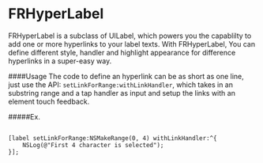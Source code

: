 # FRHyperLabel

FRHyperLabel is a subclass of UILabel, which powers you the capablilty to add one or more hyperlinks to your label texts. With FRHyperLabel, You can define different style, handler and highlight appearance for difference hyperlinks in a super-easy way.

####Usage
The code to define an hyperlink can be as short as one line, just use the API: `setLinkForRange:withLinkHandler`, which takes in an substring range and a tap handler as input and setup the links with an element touch feedback.

#####Ex.
```objc

[label setLinkForRange:NSMakeRange(0, 4) withLinkHandler:^{
	NSLog(@"First 4 character is selected");
}];

```
